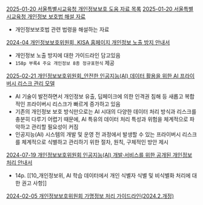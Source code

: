 


[2025-01-20 서울특별시교육청 개인정보보호 도움 자료 목록](https://www.sen.go.kr/www/education/infoprotect/infoprotect_3.jsp)
[2025-01-20 서울특별시교육청 개인정보 보호법 해설 자료](https://www.sen.go.kr/resources/www/data/infoprotect_3_03.pdf)
- 개인정보보호법 관련 법령을 해설하는 자료

[2024-04 개인정보보호위원회, KISA 홈페이지 개인정보 노출 방지 안내서](https://www.privacy.go.kr/front/bbs/bbsView.do?bbsNo=BBSMSTR_000000000049&bbscttNo=20775)
-  개인정보 노출 방지에 대한 가이드라인 담고있음
- `158p 부록4 주요 개인정보 8종 정규표현식` 제공

[2025-02-21 개인정보보호위원회_안전한 인공지능(AI) 데이터 활용을 위한 AI 프라이버시 리스크 관리 모델](https://www.pipc.go.kr/np/cop/bbs/selectBoardArticle.do?bbsId=BS217&mCode=D010030000&nttId=11014#LINK)
- AI 기술이 발전하면서 개인정보 유출, 딥페이크에 의한 인격권 침해 등 새롭고 복합적인 프라이버시 리스크가 빠르게 증가하고 있음
- 기존의 개인정보 보호 방식만으로는 AI 시대의 다양한 데이터 처리 방식과 리스크를 충분히 다루기 어렵기 때문에, AI 특유의 데이터 처리 특성과 위험을 체계적으로 파악하고 관리할 필요성이 커짐
- 인공지능(AI) 시스템의 개발 및 운영 전 과정에서 발생할 수 있는 프라이버시 리스크를 체계적으로 식별하고 관리하기 위한 절차, 원칙, 구체적인 방안 제시


[2024-07-19 개인정보보호위원회 인공지능(AI) 개발·서비스를 위한 공개된 개인정보 처리 안내서](https://www.pipc.go.kr/np/cop/bbs/selectBoardArticle.do?bbsId=BS217&mCode=D010030000&nttId=10375#LINK)
- 14p. [[10_개인정보위, AI 학습 데이터에서 개인 식별자 식별 및 비식별화 처리에 대한 권고 사항]]


[2024-02-05 개인정보보호위원회 가명정보 처리 가이드라인(2024.2.개정)](https://www.pipc.go.kr/np/cop/bbs/selectBoardArticle.do?bbsId=BS217&mCode=D010030000&nttId=9900)

